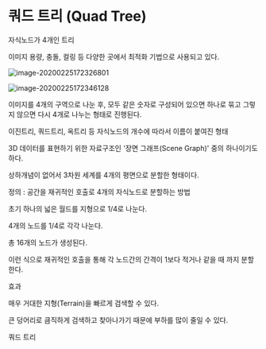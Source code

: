 # 쿼드 트리 (Quad Tree)

자식노드가 4개인 트리

이미지 용량, 충돌, 컬링 등 다양한 곳에서 최적화 기법으로 사용되고 있다.

![image-20200225172326801](C:\Users\chan\AppData\Roaming\Typora\typora-user-images\image-20200225172326801.png)

![image-20200225172346128](C:\Users\chan\AppData\Roaming\Typora\typora-user-images\image-20200225172346128.png)

이미지를 4개의 구역으로 나눈 후, 모두 같은 숫자로 구성되어 있으면 하나로 묶고 그렇지 않으면 다시 4개로 나누는 형태로 진행된다. 







이진트리, 쿼드트리, 옥트리 등 자식노드의 개수에 따라서 이름이 붙여진 형태





3D 데이터를 표현하기 위한 자료구조인 '장면 그래프(Scene Graph)' 중의 하나이기도 하다.





상하개념이 없어서 3차원 세계를 4개의 평면으로 분할한 형태이다.



정의 : 공간을 재귀적인 호출로 4개의 자식노드로 분할하는 방법

초기 하나의 넓은 월드를 지형으로 1/4로 나눈다.

4개의 노드를 1/4로 각각 나눈다.

총 16개의 노드가 생성된다. 

이런 식으로 재귀적인 호출을 통해 각 노드간의 간격이 1보다 적거나 같을 때 까지 분할한다.





효과 

매우 거대한 지형(Terrain)을 빠르게 검색할 수 있다.

큰 덩어리로 큼직하게 검색하고 찾아나가기 때문에 부하를 많이 줄일 수 있다.

쿼드 트리